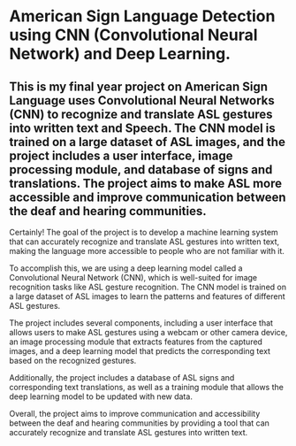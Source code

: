 
# American Sign Language Detection using CNN (Convolutional Neural Network) and Deep Learning.

This is my final year project on American Sign Language uses Convolutional Neural Networks (CNN) to recognize and translate ASL gestures into written text and Speech. The CNN model is trained on a large dataset of ASL images, and the project includes a user interface, image processing module, and database of signs and translations. The project aims to make ASL more accessible and improve communication between the deaf and hearing communities.
-
Certainly! The goal of the project is to develop a machine learning system that can accurately recognize and translate ASL gestures into written text, making the language more accessible to people who are not familiar with it.

To accomplish this, we are using a deep learning model called a Convolutional Neural Network (CNN), which is well-suited for image recognition tasks like ASL gesture recognition. The CNN model is trained on a large dataset of ASL images to learn the patterns and features of different ASL gestures.

The project includes several components, including a user interface that allows users to make ASL gestures using a webcam or other camera device, an image processing module that extracts features from the captured images, and a deep learning model that predicts the corresponding text based on the recognized gestures.

Additionally, the project includes a database of ASL signs and corresponding text translations, as well as a training module that allows the deep learning model to be updated with new data.

Overall, the project aims to improve communication and accessibility between the deaf and hearing communities by providing a tool that can accurately recognize and translate ASL gestures into written text.


